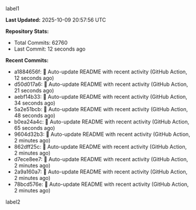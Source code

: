 
label1 
<!-- ACTIVITY_START -->
**Last Updated:** 2025-10-09 20:57:56 UTC

**Repository Stats:**
- Total Commits: 62760
- Last Commit: 12 seconds ago

**Recent Commits:**
- a1884656f: 🤖 Auto-update README with recent activity (GitHub Action, 12 seconds ago)
- d50d017a6: 🤖 Auto-update README with recent activity (GitHub Action, 21 seconds ago)
- aebf14b33: 🤖 Auto-update README with recent activity (GitHub Action, 34 seconds ago)
- 5a2e51bcb: 🤖 Auto-update README with recent activity (GitHub Action, 48 seconds ago)
- b0ea24a4c: 🤖 Auto-update README with recent activity (GitHub Action, 65 seconds ago)
- 9604d32b3: 🤖 Auto-update README with recent activity (GitHub Action, 2 minutes ago)
- 862dff25c: 🤖 Auto-update README with recent activity (GitHub Action, 2 minutes ago)
- d7ece8ee7: 🤖 Auto-update README with recent activity (GitHub Action, 2 minutes ago)
- 2a9a160a7: 🤖 Auto-update README with recent activity (GitHub Action, 2 minutes ago)
- 78bcd576e: 🤖 Auto-update README with recent activity (GitHub Action, 2 minutes ago)
<!-- ACTIVITY_END -->

label2

